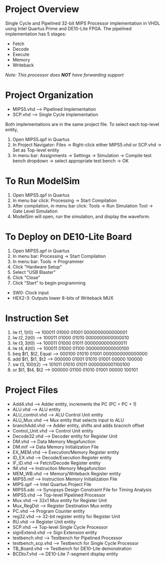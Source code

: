 # Project Overview
Single Cycle and Pipelined 32-bit MIPS Processor implementation in VHDL using Intel Quartus Prime and DE10-Lite FPGA. The pipelined implementation has 5 stages:
- Fetch
- Decode
- Execute
- Memory
- Writeback

_Note: This processor does **NOT** have forwarding support_

# Project Organization
- MIPS5.vhd --> Pipelined Implementation
- SCP.vhd   --> Single Cycle Implementation

Both implementations are in the same project file. To select each top-level entity,
1. Open MIPS5.qpf in Quartus
2. In Project Navigator: Files -> Right-click either MIPS5.vhd or SCP.vhd -> Set as Top-level entity
3. In menu bar: Assignments -> Settings -> Simulation -> Compile test bench dropdown -> select appropriate test bench -> OK

# To Run ModelSim
1. Open MIPS5.qpf in Quartus 
2. In menu bar click: Processing -> Start Compilation 
3. After compilation, in menu bar click: Tools -> Run Simulation Tool -> Gate Level Simulation 
4. ModelSim will open, run the simulation, and display the waveform.

# To Deploy on DE10-Lite Board
1. Open MIPS5.qpf in Quartus 
2. In menu bar: Processing -> Start Compilation 
3. In menu bar: Tools -> Programmer 
4. Click "Hardware Setup" 
5. Select "USB Blaster" 
6. Click "Close" 
7. Click "Start" to begin programming

- SW0: Clock input
- HEX2-3: Outputs lower 8-bits of Writeback MUX

# Instruction Set
1. lw $t1, 1($t0) --> 100011 01000 01001 0000000000000001
2. lw $t2, 2($t0) --> 100011 01000 01010 0000000000000010
3. lw $t3, 3($t0) --> 100011 01000 01011 0000000000000011
4. lw $t4, 4($t0) --> 100011 01000 01100 0000000000000100
5. beq $t1, $t2, Equal --> 000100 01010 01001 0000000000000000 
6. add $t1, $t1, $t2   --> 000000 01001 01010 01001 00000 100000
7. sw  $t3, 100($t2)   --> 101011 01010 01011 0000000001100100
8. or  $t1, $t4, $t2   --> 000000 01100 01010 01001 00000 100101

# Project Files
- Add4.vhd          --> Adder entity, increments the PC (PC = PC + 1)
- ALU.vhd           --> ALU entity
- ALU_control.vhd   --> ALU Control Unit entity
- ALU_Mux.vhd       --> Mux entity that selects input to ALU
- branchAdd.vhd     --> Adder entity, shifts and adds bracnch offset
- Control_Unit.vhd  --> Control Unit entity
- Decode32.vhd      --> Decoder entity for Register Unit
- DM.vhd	      --> Data Memory Megafunction
- DM.mif	      --> Data Memory Initialization File
- EX_MEM.vhd 	      --> Execution/Memory Register entity
- ID_EX.vhd	      --> Decode/Execution Register entity
- IF_ID.vhd         --> Fetch/Decode Register entity
- IM.vhd	      --> Instruciton Memory Megafunction
- MEM_WB.vhd        --> Memory/Writeback Register entity
- MIPS5.mif         --> Instruction Memory Initialization File
- MIPS.qpf          --> Intel Quartus Project File
- MIPS5.sdc         --> Synopsys Design Constraint File for Timing Analysis
- MIPS5.vhd         --> Top-level Pipelined Processor
- Mux.vhd           --> 32x1 Mux entity for Register Unit
- Mux_RegDst        --> Register Destination Mux entity
- PC.vhd	      --> Program Counter entity
- reg32.vhd         --> 32-bit register entity for Register Unit
- RU.vhd            --> Register Unit entity
- SCP.vhd           --> Top-level Single Cycle Processor
- signExtend.vhd    --> Sign Extension entity
- testbench.vhd     --> Testbench for Pipelined Processor
- testbench_scp.vhd --> Testbench for Single Cycle Processor
- TB_Board.vhd      --> Testbench for DE10-Lite demonstration
- BCDto7.vhd        --> DE10-Lite 7-segment display entity
